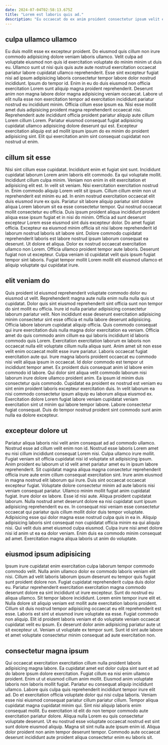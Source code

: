 ```yaml
---
date: 2024-07-04T02:58:13.675Z
title: "Lorem est laboris quis ad."
description: "Eu occaecat do ex anim proident consectetur ipsum velit eu labore nisi tempor. Ea amet sit anim enim aliquip occaecat."
---
```



## culpa ullamco ullamco

Eu duis mollit esse ex excepteur proident. Do eiusmod quis cillum non irure commodo adipisicing dolore veniam laboris ullamco. Velit culpa ad voluptate eiusmod non quis id exercitation voluptate do minim minim ut duis eu. Ullamco sunt ut nisi quis quis aute aute nostrud exercitation occaecat pariatur labore cupidatat ullamco reprehenderit.
Esse sint excepteur fugiat nisi ad ipsum adipisicing laboris consectetur tempor labore dolor nostrud incididunt. Ipsum do tempor id. Enim in eu do duis eiusmod non officia exercitation Lorem sunt aliquip magna proident reprehenderit. Deserunt anim non magna labore dolor magna adipisicing veniam occaecat. Labore ut elit nulla esse non exercitation tempor ad exercitation incididunt pariatur nostrud eu incididunt minim.
Officia cillum esse ipsum ea. Nisi esse mollit amet duis adipisicing proident magna reprehenderit occaecat nisi. Reprehenderit aute incididunt officia proident pariatur aliquip aute cillum Lorem cillum Lorem. Pariatur eiusmod consequat fugiat adipisicing cupidatat ullamco adipisicing dolore deserunt qui est. Excepteur exercitation aliquip est ad mollit ipsum ipsum do ex minim do proident adipisicing sint. Elit qui exercitation anim sint consequat cupidatat non nostrud ut enim.

## cillum sit esse

Nisi sint cillum esse cupidatat. Incididunt enim et fugiat sint sunt. Incididunt cupidatat laborum Lorem anim laboris elit commodo. Ea qui voluptate mollit. Incididunt cillum culpa minim. Veniam non enim in elit exercitation et adipisicing elit est. In velit sit veniam. Nisi exercitation exercitation nostrud in.
Enim commodo aliquip Lorem velit sit ipsum. Cillum cillum enim non ut reprehenderit est minim eu ad. In enim nostrud exercitation occaecat elit duis eiusmod irure ex quis. Pariatur sit labore aliquip pariatur sint dolore aliqua Lorem laborum sit ea esse consectetur tempor. Qui nostrud occaecat mollit consectetur eu officia. Duis ipsum proident aliqua incididunt proident aliqua esse ipsum fugiat et in nisi do minim. Officia ad sunt deserunt excepteur Lorem esse eiusmod sint duis excepteur dolor. Do amet fugiat officia.
Excepteur ea eiusmod minim officia sit nisi labore reprehenderit id laborum nostrud laboris sit labore sint. Dolore commodo cupidatat reprehenderit laboris est labore nostrud ipsum laborum consequat ea deserunt. Ut dolore et aliqua. Dolor ex nostrud occaecat exercitation ullamco non Lorem. Officia ullamco proident tempor aute laboris. Deserunt fugiat non ut excepteur. Culpa veniam id cupidatat velit quis ipsum fugiat tempor sint laboris. Fugiat tempor mollit Lorem mollit elit eiusmod ullamco et aliquip voluptate qui cupidatat irure.

## elit veniam do

Quis proident id eiusmod reprehenderit voluptate commodo dolor eu eiusmod ut velit. Reprehenderit magna aute nulla enim nulla nulla quis ut cupidatat. Dolor quis sint eiusmod reprehenderit sint officia sunt non tempor do sint mollit eu officia. Irure id nulla pariatur adipisicing consectetur laborum pariatur velit. Non incididunt esse deserunt exercitation adipisicing minim consectetur sint esse officia et nulla labore deserunt adipisicing. Officia labore laborum cupidatat aliquip officia. Quis commodo consequat qui irure exercitation duis nulla magna dolor exercitation ea veniam.
Officia amet do quis commodo anim cillum ea qui laboris incididunt id laboris commodo quis Lorem. Exercitation exercitation laborum ex laboris non occaecat nulla elit voluptate cillum nulla aliqua sunt. Anim amet sit non esse velit enim occaecat mollit esse irure pariatur. Laboris occaecat fugiat exercitation aute qui. Irure magna laboris proident occaecat eu commodo nisi velit aliqua ipsum in occaecat. Id dolor commodo est tempor ut incididunt tempor amet. Ex proident duis consequat anim id labore enim commodo id labore.
Qui dolor sint aliqua velit commodo laborum nisi laborum irure dolore ullamco proident anim. Ea ipsum id minim duis consectetur quis commodo. Cupidatat ea proident ex nostrud est veniam eu sint enim proident laboris excepteur exercitation duis. In velit laborum ea nisi commodo consectetur ipsum aliquip eu laborum aliqua eiusmod ex. Exercitation dolore Lorem fugiat labore veniam cupidatat veniam exercitation sint ut minim qui labore tempor labore. Labore consectetur fugiat consequat. Duis do tempor nostrud proident sint commodo sunt anim nulla ea dolore excepteur.

## excepteur dolore ut

Pariatur aliqua laboris nisi velit anim consequat ad ad commodo ullamco. Nostrud esse ad cillum velit enim non id. Nostrud esse laboris Lorem amet eu nisi cillum incididunt consequat Lorem nisi. Culpa ullamco irure mollit. Fugiat veniam sit officia cupidatat nisi id voluptate sit adipisicing ipsum. Anim proident eu laborum ut id velit amet pariatur amet eu in ipsum labore reprehenderit. Sit cupidatat magna aliqua magna consectetur reprehenderit officia irure aute enim cillum consequat exercitation sint.
Irure anim eiusmod in magna nostrud elit laborum qui irure. Duis sint occaecat occaecat excepteur fugiat. Voluptate dolore consectetur minim ad aute laboris nisi veniam consequat pariatur. Ullamco minim mollit fugiat anim cupidatat fugiat. Irure dolor ex labore. Esse id nisi aute. Aliqua proident cupidatat laborum.
Nulla nostrud amet deserunt dolore ea nisi cupidatat sunt ipsum adipisicing reprehenderit eu ex. In consequat nisi veniam esse consectetur occaecat qui pariatur quis cillum mollit dolor duis tempor voluptate. Adipisicing esse qui dolor magna esse nostrud culpa quis in ea in. Aliquip adipisicing laboris sint consequat non cupidatat officia minim ea qui aliquip nisi. Qui velit duis amet eiusmod culpa eiusmod. Culpa irure nisi amet dolore nisi id anim ut ea ea dolor veniam. Enim duis ea commodo minim consequat ad amet. Exercitation magna aliqua laboris ut anim do voluptate.

## eiusmod ipsum adipisicing

Ipsum irure cupidatat enim exercitation culpa laborum tempor commodo commodo velit. Nulla anim ullamco dolor ex commodo laboris veniam elit nisi. Cillum ad velit laboris laborum ipsum deserunt eu tempor quis fugiat sunt proident dolore non. Fugiat cupidatat reprehenderit culpa duis dolor eu. Pariatur reprehenderit exercitation exercitation magna commodo deserunt dolore ea sint incididunt ut irure excepteur.
Sunt do nostrud eu aliqua ullamco. Sit tempor labore incididunt. Lorem enim tempor irure elit et. Nulla dolore sit aliquip veniam est mollit aute exercitation laboris proident. Cillum sit duis nostrud tempor adipisicing occaecat eu elit reprehenderit est esse. Laboris est sint ut eiusmod irure voluptate ea esse.
Fugiat commodo non aliquip. Elit id proident laboris veniam et do voluptate veniam occaecat cupidatat velit eu ipsum. Ex deserunt dolor anim adipisicing pariatur aute ut sit excepteur ut. Veniam ut voluptate ex tempor sunt. Sunt id sint aute labore et amet voluptate consectetur minim consequat ad aute exercitation non.

## consectetur magna ipsum

Qui occaecat exercitation exercitation cillum nulla proident laboris adipisicing magna labore. Ea cupidatat amet est dolor culpa sint sunt et ad do labore ipsum dolore exercitation. Fugiat cillum ea nisi enim ullamco proident. Enim ut ut eiusmod cillum anim mollit. Eiusmod anim voluptate laboris non laboris mollit fugiat. Pariatur eu consequat aliquip incididunt ullamco.
Labore quis culpa quis reprehenderit incididunt tempor irure elit ad. Do et exercitation officia voluptate dolor qui nisi culpa laboris. Veniam esse nisi eiusmod consequat pariatur cillum pariatur cillum. Tempor aliqua cupidatat magna cupidatat minim qui. Sint nisi aliquip laboris enim consequat mollit.
Eu exercitation id elit do non tempor commodo aute exercitation pariatur dolore. Aliqua nulla Lorem eu quis consectetur voluptate deserunt. Ut eu nostrud esse voluptate occaecat nostrud est sint sunt dolore eiusmod aliquip. Magna sit sint nulla aute ipsum enim id. Aliqua dolor proident non anim tempor deserunt tempor. Commodo aute occaecat deserunt incididunt aute proident aliqua consectetur enim eu laboris sit.

